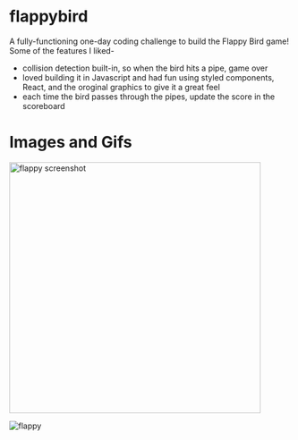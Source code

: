 # flappybird
A fully-functioning one-day coding challenge to build the Flappy Bird game! Some of the features I liked-
- collision detection built-in, so when the bird hits a pipe, game over
- loved building it in Javascript and had fun using styled components, React, and the oroginal graphics to give it a great feel
- each time the bird passes through the pipes, update the score in the scoreboard

# Images and Gifs

<img width="449" alt="flappy screenshot" src="https://user-images.githubusercontent.com/91355631/166168239-45b6f810-ce92-42b7-89b4-365845e6e6ce.png">

![flappy ](https://user-images.githubusercontent.com/91355631/166168263-72b62fb8-07e7-452b-89e7-cfbed27b6a16.gif)

